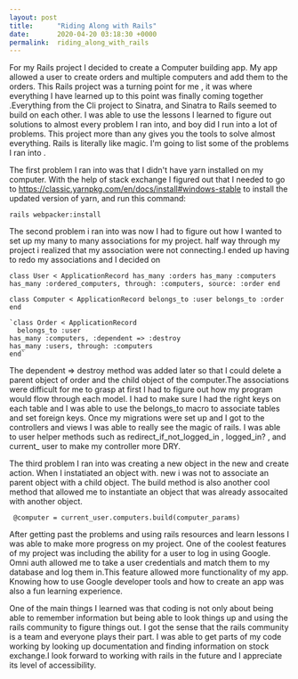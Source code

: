 ```yaml
---
layout: post
title:      "Riding Along with Rails"
date:       2020-04-20 03:18:30 +0000
permalink:  riding_along_with_rails
---
```




For my Rails project I decided to create a Computer building app. My app allowed a user to create orders and multiple computers and add them to the orders. This Rails project was a turning point for me , it was where everything I have learned up to this point was finally coming together .Everything from the Cli project to Sinatra,  and Sinatra to Rails  seemed to build on each other. I was able  to use the lessons I learned to figure out solutions to almost every problem I ran into, and boy did I run into a lot of problems. This project more than any gives you the tools to solve almost everything. Rails is literally like magic. I'm going to list some of the problems I ran into .


The first problem I ran into was that I didn't have yarn installed on my computer. With the help of stack exchange I figured out that I needed  to go to  https://classic.yarnpkg.com/en/docs/install#windows-stable to install the updated version of yarn, and run this command:

`rails webpacker:install `

The second problem i ran into was now I had to figure out how I wanted to set up my many to many associations for my project. half way through my project i realized that my association were not connecting.I ended up having to redo my associations and I decided on 

`class User < ApplicationRecord
   has_many :orders
   has_many :computers
   has_many :ordered_computers, through: :computers, source: :order
	end`
 
 
 `class Computer < ApplicationRecord
    belongs_to :user
    belongs_to :order
	end`
	
	`class Order < ApplicationRecord
	  belongs_to :user
    has_many :computers, :dependent => :destroy
    has_many :users, through: :computers
	end`
	

The dependent => destroy method was added later so that I could delete a parent object of order and the child object of the computer.The associations were difficult for me to grasp at first I had to figure out how my program would flow through each model. I had to make sure I had the right keys on each table and I was able to use the belongs_to macro to associate tables and set foreign keys. Once my migrations were set up and I got to the controllers and views I was able to really see the magic of rails. I was able to user helper methods such as redirect_if_not_logged_in , logged_in? , and current_ user to make my controller more DRY.

The third problem I ran into was creating a new object in the new and create action. When I instatiated an object with. new i was not to associate an parent object with a child object. The build method is also another cool method that allowed me to instantiate an object that was already assocaited with another object.

` @computer = current_user.computers.build(computer_params)`

After getting past the problems and using rails resources and learn lessons I was able to make more progress on my project. One of the coolest features of my project was including the ability for a user to log in using Google. Omni auth allowed me to take a user credentials and match them to my database and log them in.This feature allowed more functionality of my app. Knowing how to use Google developer tools and how to create an app was also a fun learning experience.

One of the main things I learned was that coding is not only about being able to remember information but being able to look things up and using the rails community to figure things out. I got the sense that the rails community is a team and everyone plays their part. I was able to get parts of my code working by looking up documentation and finding information on stock exchange.I look forward to working with rails in the future and I appreciate its level of accessibility.

 
 
	 
	 

